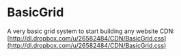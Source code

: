 BasicGrid
=========

A very basic grid system to start building any website
CDN: [http://dl.dropbox.com/u/26582484/CDN/BasicGrid.css](http://dl.dropbox.com/u/26582484/CDN/BasicGrid.css)